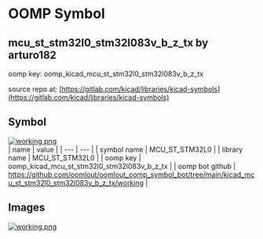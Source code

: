 # OOMP Symbol  
## mcu_st_stm32l0_stm32l083v_b_z_tx  by arturo182  
  
oomp key: oomp_kicad_mcu_st_stm32l0_stm32l083v_b_z_tx  
  
source repo at: [https://gitlab.com/kicad/libraries/kicad-symbols](https://gitlab.com/kicad/libraries/kicad-symbols)  
## Symbol  
  
[![working.png](working_600.png)](working.png)  
| name | value | 
| --- | --- | 
| symbol name | MCU_ST_STM32L0 | 
| library name | MCU_ST_STM32L0 | 
| oomp key | oomp_kicad_mcu_st_stm32l0_stm32l083v_b_z_tx | 
| oomp bot github | https://github.com/oomlout/oomlout_oomp_symbol_bot/tree/main/kicad_mcu_st_stm32l0_stm32l083v_b_z_tx/working | 
## Images  
  
[![working.png](working_140.png)](working.png)  
